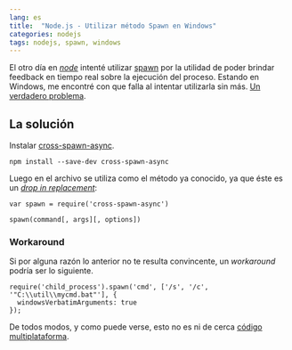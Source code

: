 ```yaml
---
lang: es
title:  "Node.js - Utilizar método Spawn en Windows"
categories: nodejs
tags: nodejs, spawn, windows
---
```


El otro día en [_node_](https://nodejs.org/en/) intenté utilizar [spawn](https://nodejs.org/api/child_process.html#child_process_child_process_spawn_command_args_options) por la utilidad de poder brindar feedback en tiempo real sobre la ejecución del proceso. Estando en Windows, me encontré con que falla al intentar utilizarla sin más. [Un verdadero problema](https://www.youtube.com/watch?v=gOW_azQbOjw).

## La solución
Instalar [cross-spawn-async](https://www.npmjs.com/package/cross-spawn-async).

```shell
npm install --save-dev cross-spawn-async
```

Luego en el archivo se utiliza como el método ya conocido, ya que éste es un [_drop in replacement_](https://en.wikipedia.org/wiki/Drop-in_replacement):

```shell
var spawn = require('cross-spawn-async')

spawn(command[, args][, options])
```

### Workaround
Si por alguna razón lo anterior no te resulta convincente, un _workaround_ podría ser lo siguiente.

```
require('child_process').spawn('cmd', ['/s', '/c', '"C:\\util\\mycmd.bat"'], {
  windowsVerbatimArguments: true
});
```

De todos modos, y como puede verse, esto no es ni de cerca [código multiplataforma](https://en.wikipedia.org/wiki/Cross-platform).
